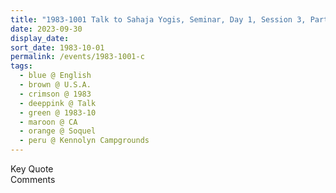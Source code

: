 ```yaml
---
title: "1983-1001 Talk to Sahaja Yogis, Seminar, Day 1, Session 3, Part 2, Kennolyn Campgrounds, 8400 Glen Haven Road, Soquel (10 kms ENE of Santa Cruz), CA, U.S.A."
date: 2023-09-30
display_date: 
sort_date: 1983-10-01
permalink: /events/1983-1001-c
tags:
  - blue @ English
  - brown @ U.S.A.
  - crimson @ 1983
  - deeppink @ Talk
  - green @ 1983-10
  - maroon @ CA
  - orange @ Soquel
  - peru @ Kennolyn Campgrounds  
---
```


<wave-list>
  <list-title color="green" width="75">Key Quote</list-title>
  <list-item color="BlanchedAlmond"  width="200"></list-item>
  <list-item color="Lavender"></list-item>
  <list-item color="BlanchedAlmond"></list-item>
</wave-list>

<br>

<wave-list>
  <list-title color="green" width="75">Comments</list-title>
  <list-item color="BlanchedAlmond"  width="200"></list-item>
  <list-item color="Lavender"></list-item>
  <list-item color="BlanchedAlmond"></list-item>
</wave-list>